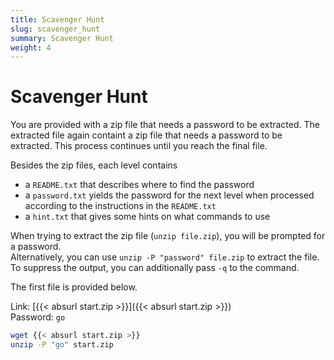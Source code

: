 ```yaml
---
title: Scavenger Hunt
slug: scavenger_hunt
summary: Scavenger Hunt
weight: 4
---
```


# Scavenger Hunt

You are provided with a zip file that needs a password to be extracted.
The extracted file again containt a zip file that needs a password to be extracted.
This process continues until you reach the final file.

Besides the zip files, each level contains
* a `README.txt` that describes where to find the password
* a `password.txt` yields the password for the next level when processed according to the instructions in the `README.txt`
* a `hint.txt` that gives some hints on what commands to use

When trying to extract the zip file (`unzip file.zip`), you will be prompted for a password.\
Alternatively, you can use `unzip -P "password" file.zip` to extract the file.\
To suppress the output, you can additionally pass `-q` to the command.

The first file is provided below.

Link: [{{< absurl start.zip >}}]({{< absurl start.zip >}})\
Password: `go`

```bash
wget {{< absurl start.zip >}}
unzip -P "go" start.zip
```

